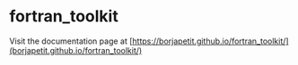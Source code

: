 # fortran_toolkit

Visit the documentation page at [https://borjapetit.github.io/fortran_toolkit/](borjapetit.github.io/fortran_toolkit/)
